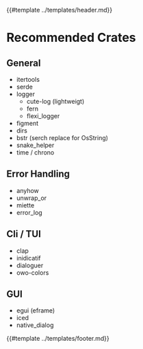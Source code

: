 {{#template ../templates/header.md}}

# Recommended Crates

## General

- itertools
- serde
- logger
  - cute-log (lightweigt)
  - fern
  - flexi_logger
- figment
- dirs
- bstr (serch replace for OsString)
- snake_helper
- time / chrono

## Error Handling

- anyhow
- unwrap_or
- miette
- error_log

## Cli / TUI

- clap
- inidicatif
- dialoguer
- owo-colors

## GUI

- egui (eframe)
- iced
- native_dialog

{{#template ../templates/footer.md}}
